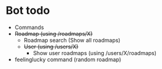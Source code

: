 # Bot todo

- Commands
- ~~Roadmap (using /roadmaps/X)~~
  - Roadmap search (Show all roadmaps) <!-- Search will be added later using subcommands or a seperate command -->
  - ~~User (using /users/X)~~
    - Show user roadmaps (using /users/X/roadmaps)
- feelinglucky command (random roadmap)
